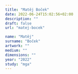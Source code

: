 ```yaml
---
title: "Matěj Boček"
date: 2022-06-24T15:02:56+02:00
description: ""
draft: false
url: "matej-bocek"

name: "Matěj"
surname: "Boček"
artwork: ""
medium: ""
dimensions: ""
year: "2022"
study: "mga"
---
```

